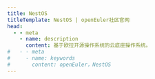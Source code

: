 ```yaml
---
title: NestOS
titleTemplate: NestOS | openEuler社区官网
head:
  - - meta
    - name: description
      content: 基于欧拉开源操作系统的云底座操作系统。
#   - - meta
#     - name: keywords
#       content: openEuler，NestOS
---
```


<script setup lang="ts">
    import TheNestOS from '@/views/nestos/TheNestOS.vue'
</script>

<TheNestOS />
